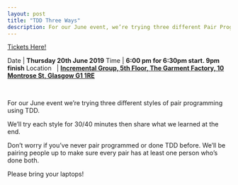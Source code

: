 ```yaml
---
layout: post
title: "TDD Three Ways"
description: For our June event, we’re trying three different Pair Programming and TDD styles. 6pm, Thursday 20th June 2019, at Incremental Group.
---
```

[Tickets Here!](https://www.eventbrite.com/o/codecraft-17411376408)

Date  | **Thursday 20th June 2019**
Time | **6:00 pm for 6:30pm start. 9pm finish**
Location &nbsp; | **<a href="https://goo.gl/maps/2We2Q7uUeAGWCxQW6" target="_blank">Incremental Group, 5th Floor, The Garment Factory, 10 Montrose St, Glasgow G1 1RE</a>**

<br/>

For our June event we’re trying three different styles of pair programming using TDD.

<!---
 * Ping Pong 
 * Silent 
 * Beginners Mind
-->

We’ll try each style for 30/40 minutes then share what we learned at the end.

Don’t worry if you’ve never pair programmed or done TDD before. We’ll be pairing people up to make sure every pair has at least one person who’s done both.

Please bring your laptops!

<!---
## Ping Pong

In pairs:
 * A writes a new test and sees that it fails.
 * B implements the code needed to pass the test.
 * B writes the next test and sees that it fails.
 * A implements the code needed to pass the test.

And so on. Refactoring is done whenever the need arises by whoever is driving.

More info: [Ping Pong Pattern](http://wiki.c2.com/?PairProgrammingPingPongPattern)

## Silent

In pairs:
 * You are not allowed to talk. 
 * All the communication is made through code. 
 * You are not allowed to use paper or write comments in the code or other files.
 * Set a three minute timer and switch every three minutes.

More info: [Silent](https://blog.adrianbolboaca.ro/2013/10/pair-programming-game-silent-programming/)

## Beginners Mind

In Pairs
-	One person is the driver and does all the coding
-	One person is the navigator and asks beginner, even basic and stupid questions like "what are you doing", "why are you doing this", "tell me what is happening in this code"
-	the driver is not allowed to be angry by the beginner questions of the technical coach; the driver needs to always explain what is their current idea, how they can implement it and why they chose this path.
-	Switch roles when were halfway through

More info: [Beginners Mind](https://blog.adrianbolboaca.ro/2013/10/beginners-mind/)

# The Exercise - Bank Account
You are working for a new challenger bank building their backend system.

Please implement the following features:

1. User can check balance

2. User can make a deposit to the account.
  A deposit has:
   - amount
   - description
   - transaction type of 'deposit'
   - transaction date <br/>
   We also need to store the transaction date.<br/><br/>


3. User can make a withdraw from the account.
  A withdrawl is the same as deposit except it has:
   - transaction type of 'deposit'<br/>

4. Account can have an overdraft. If user goes over the overdraft they are fined £10. The transaction type is 'fine'.

5. User can get a list of transactions.

6. Account pays 2% interest on savings, calculated monthly.

If you're not sure about a requirement just make something up, but try to keep things simple. Remember, it's just an exercise! You don't need to worry about capital gains tax or GDRP compliance!

For simplicity, don't worry about error cases (what if deposit amount is negative? etc).

Use your favourite lanaguge/tool/framework to build the app or build it online using [codesandbox.com](https://codesandbox.io/s/9349xjlnl4).

Have fun!
-->



